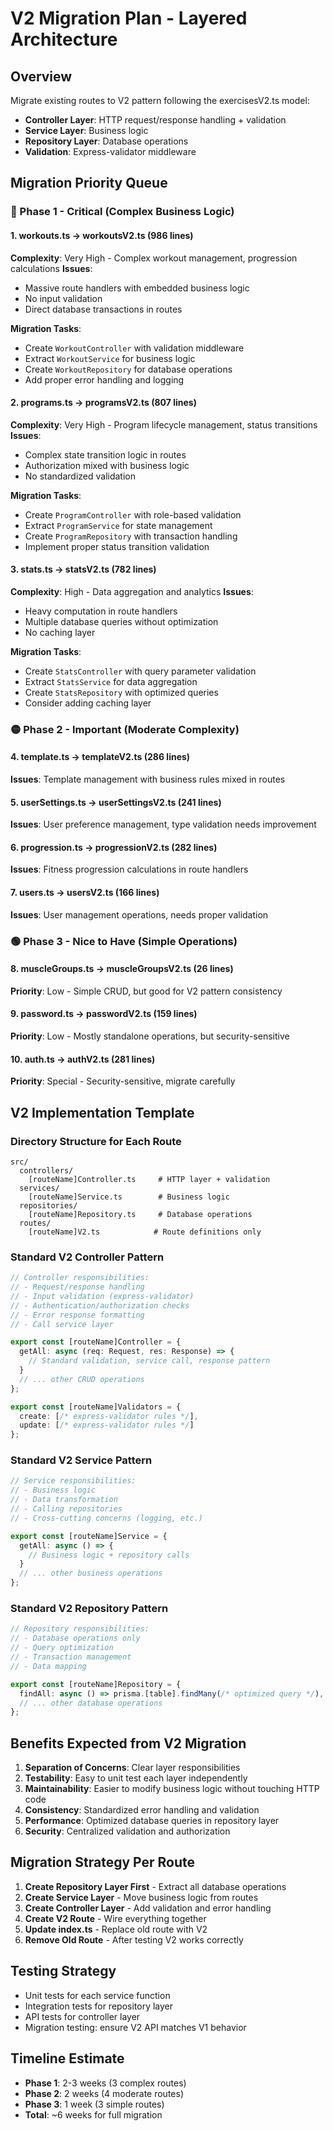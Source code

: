 # V2 Migration Plan - Layered Architecture

## Overview
Migrate existing routes to V2 pattern following the exercisesV2.ts model:
- **Controller Layer**: HTTP request/response handling + validation
- **Service Layer**: Business logic
- **Repository Layer**: Database operations
- **Validation**: Express-validator middleware

## Migration Priority Queue

### 🔴 Phase 1 - Critical (Complex Business Logic)

#### 1. workouts.ts → workoutsV2.ts (986 lines)
**Complexity**: Very High - Complex workout management, progression calculations
**Issues**: 
- Massive route handlers with embedded business logic
- No input validation
- Direct database transactions in routes

**Migration Tasks**:
- Create `WorkoutController` with validation middleware
- Extract `WorkoutService` for business logic
- Create `WorkoutRepository` for database operations
- Add proper error handling and logging

#### 2. programs.ts → programsV2.ts (807 lines)  
**Complexity**: Very High - Program lifecycle management, status transitions
**Issues**:
- Complex state transition logic in routes
- Authorization mixed with business logic
- No standardized validation

**Migration Tasks**:
- Create `ProgramController` with role-based validation
- Extract `ProgramService` for state management
- Create `ProgramRepository` with transaction handling
- Implement proper status transition validation

#### 3. stats.ts → statsV2.ts (782 lines)
**Complexity**: High - Data aggregation and analytics
**Issues**:
- Heavy computation in route handlers
- Multiple database queries without optimization
- No caching layer

**Migration Tasks**:
- Create `StatsController` with query parameter validation
- Extract `StatsService` for data aggregation
- Create `StatsRepository` with optimized queries
- Consider adding caching layer

### 🟡 Phase 2 - Important (Moderate Complexity)

#### 4. template.ts → templateV2.ts (286 lines)
**Issues**: Template management with business rules mixed in routes

#### 5. userSettings.ts → userSettingsV2.ts (241 lines)  
**Issues**: User preference management, type validation needs improvement

#### 6. progression.ts → progressionV2.ts (282 lines)
**Issues**: Fitness progression calculations in route handlers

#### 7. users.ts → usersV2.ts (166 lines)
**Issues**: User management operations, needs proper validation

### 🟢 Phase 3 - Nice to Have (Simple Operations)

#### 8. muscleGroups.ts → muscleGroupsV2.ts (26 lines)
**Priority**: Low - Simple CRUD, but good for V2 pattern consistency

#### 9. password.ts → passwordV2.ts (159 lines)
**Priority**: Low - Mostly standalone operations, but security-sensitive

#### 10. auth.ts → authV2.ts (281 lines)
**Priority**: Special - Security-sensitive, migrate carefully

## V2 Implementation Template

### Directory Structure for Each Route
```
src/
  controllers/
    [routeName]Controller.ts     # HTTP layer + validation
  services/
    [routeName]Service.ts        # Business logic
  repositories/
    [routeName]Repository.ts     # Database operations
  routes/
    [routeName]V2.ts            # Route definitions only
```

### Standard V2 Controller Pattern
```typescript
// Controller responsibilities:
// - Request/response handling
// - Input validation (express-validator)
// - Authentication/authorization checks
// - Error response formatting
// - Call service layer

export const [routeName]Controller = {
  getAll: async (req: Request, res: Response) => {
    // Standard validation, service call, response pattern
  }
  // ... other CRUD operations
};

export const [routeName]Validators = {
  create: [/* express-validator rules */],
  update: [/* express-validator rules */]
};
```

### Standard V2 Service Pattern
```typescript
// Service responsibilities:
// - Business logic
// - Data transformation
// - Calling repositories
// - Cross-cutting concerns (logging, etc.)

export const [routeName]Service = {
  getAll: async () => {
    // Business logic + repository calls
  }
  // ... other business operations
};
```

### Standard V2 Repository Pattern
```typescript
// Repository responsibilities:
// - Database operations only
// - Query optimization
// - Transaction management
// - Data mapping

export const [routeName]Repository = {
  findAll: async () => prisma.[table].findMany(/* optimized query */),
  // ... other database operations
};
```

## Benefits Expected from V2 Migration

1. **Separation of Concerns**: Clear layer responsibilities
2. **Testability**: Easy to unit test each layer independently  
3. **Maintainability**: Easier to modify business logic without touching HTTP code
4. **Consistency**: Standardized error handling and validation
5. **Performance**: Optimized database queries in repository layer
6. **Security**: Centralized validation and authorization

## Migration Strategy Per Route

1. **Create Repository Layer First** - Extract all database operations
2. **Create Service Layer** - Move business logic from routes  
3. **Create Controller Layer** - Add validation and error handling
4. **Create V2 Route** - Wire everything together
5. **Update index.ts** - Replace old route with V2
6. **Remove Old Route** - After testing V2 works correctly

## Testing Strategy
- Unit tests for each service function
- Integration tests for repository layer
- API tests for controller layer
- Migration testing: ensure V2 API matches V1 behavior

## Timeline Estimate
- **Phase 1**: 2-3 weeks (3 complex routes)
- **Phase 2**: 2 weeks (4 moderate routes) 
- **Phase 3**: 1 week (3 simple routes)
- **Total**: ~6 weeks for full migration